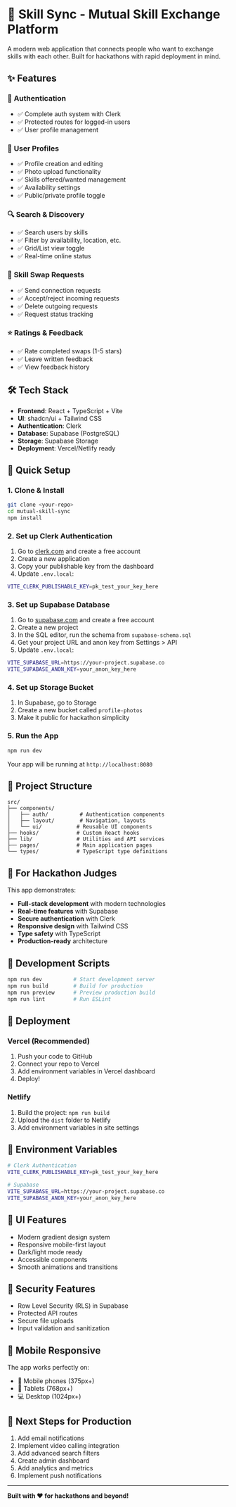 # 🚀 **Skill Sync - Mutual Skill Exchange Platform**

A modern web application that connects people who want to exchange skills with each other. Built for hackathons with rapid deployment in mind.

## ✨ **Features**

### 🔐 **Authentication**
- ✅ Complete auth system with Clerk
- ✅ Protected routes for logged-in users
- ✅ User profile management

### 👤 **User Profiles**
- ✅ Profile creation and editing
- ✅ Photo upload functionality  
- ✅ Skills offered/wanted management
- ✅ Availability settings
- ✅ Public/private profile toggle

### 🔍 **Search & Discovery**
- ✅ Search users by skills
- ✅ Filter by availability, location, etc.
- ✅ Grid/List view toggle
- ✅ Real-time online status

### 🤝 **Skill Swap Requests**
- ✅ Send connection requests
- ✅ Accept/reject incoming requests
- ✅ Delete outgoing requests
- ✅ Request status tracking

### ⭐ **Ratings & Feedback**
- ✅ Rate completed swaps (1-5 stars)
- ✅ Leave written feedback
- ✅ View feedback history

## 🛠️ **Tech Stack**

- **Frontend**: React + TypeScript + Vite
- **UI**: shadcn/ui + Tailwind CSS
- **Authentication**: Clerk
- **Database**: Supabase (PostgreSQL)
- **Storage**: Supabase Storage
- **Deployment**: Vercel/Netlify ready

## 🚀 **Quick Setup**

### 1. **Clone & Install**
```bash
git clone <your-repo>
cd mutual-skill-sync
npm install
```

### 2. **Set up Clerk Authentication**
1. Go to [clerk.com](https://clerk.com) and create a free account
2. Create a new application
3. Copy your publishable key from the dashboard
4. Update `.env.local`:
```bash
VITE_CLERK_PUBLISHABLE_KEY=pk_test_your_key_here
```

### 3. **Set up Supabase Database**
1. Go to [supabase.com](https://supabase.com) and create a free account
2. Create a new project
3. In the SQL editor, run the schema from `supabase-schema.sql`
4. Get your project URL and anon key from Settings > API
5. Update `.env.local`:
```bash
VITE_SUPABASE_URL=https://your-project.supabase.co
VITE_SUPABASE_ANON_KEY=your_anon_key_here
```

### 4. **Set up Storage Bucket**
1. In Supabase, go to Storage
2. Create a new bucket called `profile-photos`
3. Make it public for hackathon simplicity

### 5. **Run the App**
```bash
npm run dev
```

Your app will be running at `http://localhost:8080`

## 📁 **Project Structure**

```
src/
├── components/
│   ├── auth/          # Authentication components
│   ├── layout/        # Navigation, layouts
│   └── ui/           # Reusable UI components
├── hooks/            # Custom React hooks
├── lib/              # Utilities and API services
├── pages/            # Main application pages
└── types/            # TypeScript type definitions
```

## 🎯 **For Hackathon Judges**

This app demonstrates:

- **Full-stack development** with modern technologies
- **Real-time features** with Supabase
- **Secure authentication** with Clerk
- **Responsive design** with Tailwind CSS
- **Type safety** with TypeScript
- **Production-ready** architecture

## 🔧 **Development Scripts**

```bash
npm run dev          # Start development server
npm run build        # Build for production
npm run preview      # Preview production build
npm run lint         # Run ESLint
```

## 🚀 **Deployment**

### Vercel (Recommended)
1. Push your code to GitHub
2. Connect your repo to Vercel
3. Add environment variables in Vercel dashboard
4. Deploy!

### Netlify
1. Build the project: `npm run build`
2. Upload the `dist` folder to Netlify
3. Add environment variables in site settings

## 📝 **Environment Variables**

```bash
# Clerk Authentication
VITE_CLERK_PUBLISHABLE_KEY=pk_test_your_key_here

# Supabase
VITE_SUPABASE_URL=https://your-project.supabase.co
VITE_SUPABASE_ANON_KEY=your_anon_key_here
```

## 🎨 **UI Features**

- Modern gradient design system
- Responsive mobile-first layout
- Dark/light mode ready
- Accessible components
- Smooth animations and transitions

## 🔐 **Security Features**

- Row Level Security (RLS) in Supabase
- Protected API routes
- Secure file uploads
- Input validation and sanitization

## 📱 **Mobile Responsive**

The app works perfectly on:
- 📱 Mobile phones (375px+)
- 📱 Tablets (768px+)
- 💻 Desktop (1024px+)

## 🎯 **Next Steps for Production**

1. Add email notifications
2. Implement video calling integration
3. Add advanced search filters
4. Create admin dashboard
5. Add analytics and metrics
6. Implement push notifications

---

**Built with ❤️ for hackathons and beyond!**
